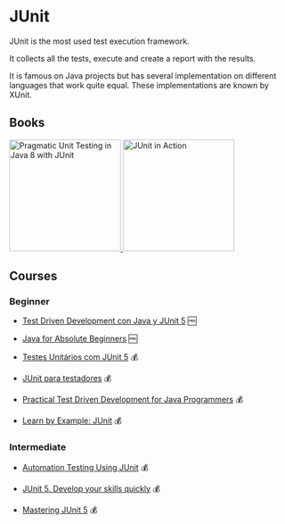 # JUnit

JUnit is the most used test execution framework.

It collects all the tests, execute and create a report with the results.

It is famous on Java projects but has several implementation on different languages that work quite equal. These implementations are known by XUnit.

## Books

<a href="https://www.amazon.com/Pragmatic-Unit-Testing-Java-JUnit/dp/1941222595">
  <img src="https://images-na.ssl-images-amazon.com/images/P/B00VXT0ZA2.01.L.jpg" alt="Pragmatic Unit Testing in Java 8 with JUnit" width="200"/>
</a>

<a href="https://www.amazon.com/JUnit-Action-Catalin-Tudose-ebook-dp-B09781KDZG/dp/B09781KDZG">
  <img src"https://images-na.ssl-images-amazon.com/images/I/41mTVA2FhbL._SX397_BO1,204,203,200_.jpg" alt="JUnit in Action"  width="200"/>
</a>


## Courses

### Beginner

- [Test Driven Development con Java y JUnit 5](https://www.udemy.com/course/testdrivendevelopment/) 🆓

- [Java for Absolute Beginners](https://www.udemy.com/course/java-for-absolute-beginners-c/) 🆓

- [Testes Unitários com JUnit 5](https://www.udemy.com/course/testes-unitarios-com-junit-5/) 💰

- [JUnit para testadores](https://www.udemy.com/course/junit-para-testadores/) 💰

- [Practical Test Driven Development for Java Programmers](https://www.udemy.com/course/practical-test-driven-development-for-java-programmers/) 💰

- [Learn by Example: JUnit](https://www.udemy.com/course/learn-by-example-junit/) 💰

### Intermediate

- [Automation Testing Using JUnit](https://www.udemy.com/course/automation-testing-using-junit/) 💰

- [JUnit 5. Develop your skills quickly](https://www.udemy.com/course/junit-java-unit-testing/) 💰

- [Mastering JUnit 5](https://www.udemy.com/course/mastering-junit-5/) 💰
